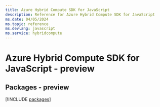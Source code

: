 ```yaml
---
title: Azure Hybrid Compute SDK for JavaScript
description: Reference for Azure Hybrid Compute SDK for JavaScript
ms.date: 04/05/2024
ms.topic: reference
ms.devlang: javascript
ms.service: hybridcompute
---
```

# Azure Hybrid Compute SDK for JavaScript - preview
## Packages - preview
[!INCLUDE [packages](hybrid-compute-index.md)]